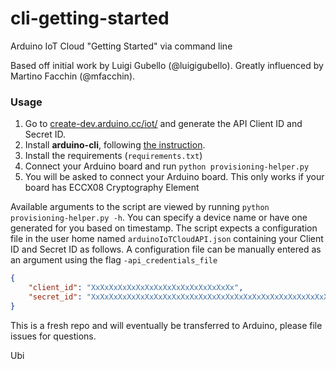 # cli-getting-started
Arduino IoT Cloud "Getting Started" via command line

Based off initial work by Luigi Gubello (@luigigubello).
Greatly influenced by Martino Facchin (@mfacchin).

### Usage

1. Go to [create-dev.arduino.cc/iot/](https://www.create-dev.arduino.cc/iot/) and generate the API Client ID and Secret ID.
2. Install **arduino-cli**, following [the instruction](https://arduino.github.io/arduino-cli/installation/).
3. Install the requirements (`requirements.txt`)
4. Connect your Arduino board and run `python provisioning-helper.py`
5. You will be asked to connect your Arduino board. This only works if your board has ECCX08 Cryptography Element

Available arguments to the script are viewed by running `python provisioning-helper.py -h`.
You can specify a device name or have one generated for you based on timestamp.
The script expects a configuration file in the user home named `arduinoIoTCloudAPI.json` containing your Client ID and Secret ID as follows. A configuration file can be manually entered as an argument using the flag `-api_credentials_file`

```json
{
    "client_id": "XxXxXxXxXxXxXxXxXxXxXxXxXxXxXxXx",
    "secret_id": "XxXxXxXxXxXxXxXxXxXxXxXxXxXxXxXxXxXxXxXxXxXxXxXxXxXxXxXxXxXxXxXx"
}
```
This is a fresh repo and will eventually be transferred to Arduino, please file issues for questions.

Ubi